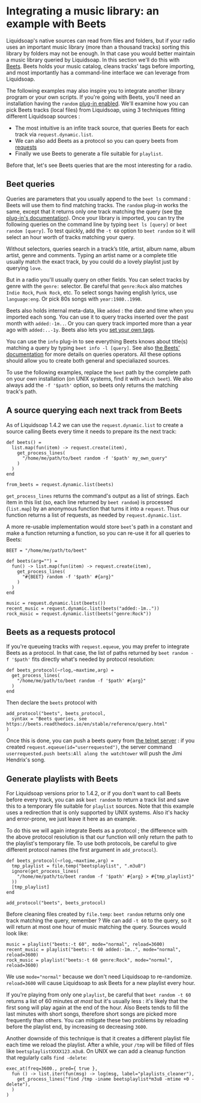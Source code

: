 Integrating a music library: an example with Beets
==================================================

Liquidsoap's native sources can read from files and folders,
but if your radio uses an important music library
(more than a thousand tracks)
sorting this library by folders may not be enough.
In that case you would better maintain a music library
queried by Liquidsoap.
In this section we'll do this with [Beets](http://beets.io/).
Beets holds your music catalog,
cleans tracks' tags before importing,
and most importantly has a command-line interface we can leverage from Liquidsoap.

The following examples may also inspire you to integrate another library program or your own scripts.
If you're going with Beets,
you'll need an installation having the `random`
[plug-in enabled](https://beets.readthedocs.io/en/stable/plugins/index.html#using-plugins).
We'll examine how you can pick Beets tracks (local files) from Liquidsoap,
using 3 techniques fitting different Liquidsoap sources :

 * The most intuitive is an infite track source,
   that queries Beets for each track via `request.dynamic.list`.
 * We can also add Beets as a protocol so you can query beets from [requests](requests.html)
 * Finally we use Beets to generate a file suitable for `playlist`.

Before that, let's see Beets queries that are the most interesting for a radio.

Beet queries
------------

Queries are parameters that you usually append to the `beet ls` command :
Beets will use them to find matching tracks.
The `random` plug-in works the same, except that it returns only one track matching the query
(see [the plug-in's documentation](https://beets.readthedocs.io/en/stable/plugins/random.html)).
Once your library is imported,
you can try the following queries on the command line
by typing `beet ls [query]` or `beet random [query]`.
To test quickly, add the `-t 60` option to `beet random`
so it will select an hour worth of tracks matching your query.

Without selectors, queries search in a track’s title, artist, album name,
album artist, genre and comments. Typing an artist name or a complete title
usually match the exact track, by you could do a lovely playlist just by querying `love`.

But in a radio you'll usually query on other fields.
You can select tracks by genre with the `genre:` selector.
Be careful that `genre:Rock` also matches `Indie Rock`, `Punk Rock`, etc.
To select songs having english lyrics, use `language:eng`.
Or pick 80s songs with `year:1980..1990`.

Beets also holds internal meta-data, like `added` :
the date and time when you imported each song.
You can use it to query tracks inserted over the past month with `added:-1m..`.
Or you can query track imported more than a year ago with `added:..-1y`.
Beets also lets you 
[set your own tags](https://beets.readthedocs.io/en/stable/guides/advanced.html#store-any-data-you-like).

You can use the `info` plug-in to see everything Beets knows about title(s) matching a query
by typing `beet info -l [query]`.
See also [the Beets' documentation](https://beets.readthedocs.io/en/stable/reference/query.html)
for more details on queries operators.
All these options should allow you to create both general and specialiazed sources.

To use the following examples,
replace the `beet` path by the complete path on your own installation (on UNIX systems, find it with `which beet`).
We also always add the `-f '$path'` option,
so beets only returns the matching track's path.


A source querying each next track from Beets
--------------------------------------------

As of Liquidsoap 1.4.2 we can use the `request.dynamic.list`
to create a source calling Beets every time it needs to prepare its the next track:

```liquidsoap
def beets() =
  list.map(fun(item) -> request.create(item),
    get_process_lines(
      "/home/me/path/to/beet random -f '$path' my_own_query"
    )
  )
end

from_beets = request.dynamic.list(beets)
```

`get_process_lines` returns the command's output as a list of strings.
Each item in this list (so, each line returned by `beet random`)
is processed (`list.map`) by an anonymous function that turns it into a `request`.
Thus our function returns a list of requests,
as needed by `request.dynamic.list`. 

A more re-usable implementation
would store `beet`'s path in a constant and make a function returning a function,
so you can re-use it for all queries to Beets:

```liquidsoap
BEET = "/home/me/path/to/beet"

def beets(arg="") =
  fun() -> list.map(fun(item) -> request.create(item),
    get_process_lines(
      "#{BEET} random -f '$path' #{arg}"
    )
  )
end

music = request.dynamic.list(beets())
recent_music = request.dynamic.list(beets("added:-1m.."))
rock_music = request.dynamic.list(beets("genre:Rock"))
```


Beets as a requests protocol
----------------------------

If you're queueing tracks with `request.equeue`,
you may prefer to integrate Beets as a protocol.
In that case,
the list of paths returned by `beet random -f '$path'` fits directly
what's needed by protocol resolution:

```liquidsoap
def beets_protocol(~rlog,~maxtime,arg) =
  get_process_lines(
    "/home/me/path/to/beet random -f '$path' #{arg}"
  )
end
```

Then declare the `beets` protocol with

```liquidsoap
add_protocol("beets", beets_protocol,
  syntax = "Beets queries, see https://beets.readthedocs.io/en/stable/reference/query.html"
)
```

Once this is done,
you can push a beets query from [the telnet server](server.html) :
if you created `request.equeue(id="userrequested")`,
the server command 
`userrequested.push beets:All along the watchtower`
will push the Jimi Hendrix's song.


Generate playlists with Beets
-----------------------------

For Liquidsoap versions prior to 1.4.2,
or if you don't want to call Beets before every track,
you can ask `beet random` to return a track list and save this to a temporary file
suitable for `playlist` sources.
Note that this example uses a redirection that is only supported by UNIX systems.
Also it's hacky and error-prone, we just leave it here as an example.

To do this we will again integrate Beets as a protocol ;
the difference with the above protocol resolution is that our function will
only return the path to the playlist's temporary file.
To use both protocols,
be careful to give different protocol names (the first argument in `add_protocol`).

```liquidsoap
def beets_protocol(~rlog,~maxtime,arg) =
  tmp_playlist = file.temp("beetsplaylist", ".m3u8")
  ignore(get_process_lines(
    "/home/me/path/to/beet random -f '$path' #{arg} > #{tmp_playlist}"
  ))
  [tmp_playlist]
end

add_protocol("beets", beets_protocol)
```

Before cleaning files created by `file.temp`:
`beet random` returns only one track matching the query, remember ?
We can add `-t 60` to the query,
so it will return at most one hour of music matching the query.
Sources would look like:

```liquidsoap
music = playlist("beets:-t 60", mode="normal", reload=3600)
recent_music = playlist("beets:-t 60 added:-1m..", mode="normal", reload=3600)
rock_music = playlist("beets:-t 60 genre:Rock", mode="normal", reload=3600)
```

We use `mode="normal"` because we don't need Liquidsoap to re-randomize.
`reload=3600` will cause Liquidsoap to ask Beets for a new playlist every hour.

If you're playing from only one `playlist`,
be careful that `beet random -t 60` returns a list of 60 minutes _at most_
but it's usually less : it's likely that the first song will play again at the end of the hour.
Also Beets tends to fill the last minutes with short songs,
therefore short songs are picked more frequently than others.
You can mitigate these two problems by reloading before the playlist end,
by increasing `60` decreasing `3600`.

Another downside of this technique is that it creates a different playlist file
each time we reload the playlist.
After a while, your `/tmp` will be filled of files like `beetsplaylistXXXX123.m3u8`.
On UNIX we can add a cleanup function that regularly calls `find -delete`:

```liquidsoap
exec_at(freq=3600., pred={ true },
  fun () -> list.iter(fun(msg) -> log(msg, label="playlists_cleaner"),
    get_process_lines("find /tmp -iname beetsplaylist*m3u8 -mtime +0 -delete"),
  )
)
```
